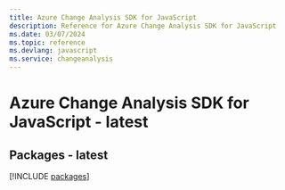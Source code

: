 ```yaml
---
title: Azure Change Analysis SDK for JavaScript
description: Reference for Azure Change Analysis SDK for JavaScript
ms.date: 03/07/2024
ms.topic: reference
ms.devlang: javascript
ms.service: changeanalysis
---
```

# Azure Change Analysis SDK for JavaScript - latest
## Packages - latest
[!INCLUDE [packages](change-analysis-index.md)]